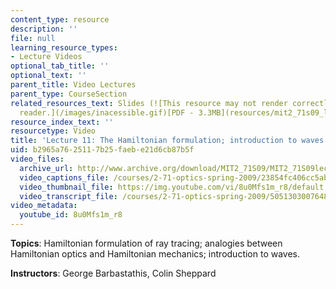 ```yaml
---
content_type: resource
description: ''
file: null
learning_resource_types:
- Lecture Videos
optional_tab_title: ''
optional_text: ''
parent_title: Video Lectures
parent_type: CourseSection
related_resources_text: Slides (![This resource may not render correctly in a screen
  reader.](/images/inacessible.gif)[PDF - 3.3MB](resources/mit2_71s09_lec11))
resource_index_text: ''
resourcetype: Video
title: 'Lecture 11: The Hamiltonian formulation; introduction to waves'
uid: b2965a76-2511-7b25-faeb-e21d6cb87b5f
video_files:
  archive_url: http://www.archive.org/download/MIT2_71S09/MIT2_71S09lec11_300k.mp4
  video_captions_file: /courses/2-71-optics-spring-2009/23854fc406cc5abda6f70c8043a23cd4_8u0Mfs1m_r8.vtt
  video_thumbnail_file: https://img.youtube.com/vi/8u0Mfs1m_r8/default.jpg
  video_transcript_file: /courses/2-71-optics-spring-2009/5051303007648d4e7fb515c8d69193d0_8u0Mfs1m_r8.pdf
video_metadata:
  youtube_id: 8u0Mfs1m_r8
---
```


**Topics**: Hamiltonian formulation of ray tracing; analogies between Hamiltonian optics and Hamiltonian mechanics; introduction to waves.

**Instructors**: George Barbastathis, Colin Sheppard